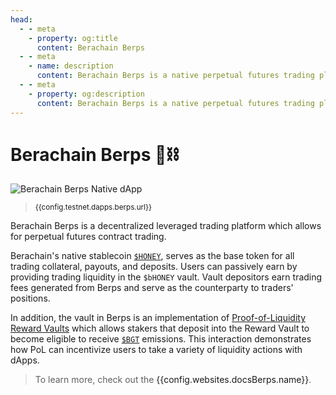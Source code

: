 ```yaml
---
head:
  - - meta
    - property: og:title
      content: Berachain Berps
  - - meta
    - name: description
      content: Berachain Berps is a native perpetual futures trading platform
  - - meta
    - property: og:description
      content: Berachain Berps is a native perpetual futures trading platform
---
```


<script setup>
  import config from '@berachain/config/constants.json';
</script>

# Berachain Berps 🐻⛓️

<a :href="config.testnet.dapps.berps.url">

![Berachain Berps Native dApp](/assets/berps-dapp.png)

</a>

> <small><a :href="config.testnet.dapps.berps.url">{{config.testnet.dapps.berps.url}}</a></small>

Berachain Berps is a decentralized leveraged trading platform which allows for perpetual futures contract trading.

Berachain's native stablecoin [`$HONEY`](/learn/pol/tokens/honey), serves as the base token for all trading collateral, payouts, and deposits. Users can passively earn by providing trading liquidity in the <a :href="config.websites.docsBerps.url + '/learn/vault/'">`$bHONEY` vault</a>. Vault depositors earn trading fees generated from Berps and serve as the counterparty to traders' positions.

In addition, the vault in Berps is an implementation of [Proof-of-Liquidity Reward Vaults](/learn/pol/rewardvaults) which allows stakers that deposit into the Reward Vault to become eligible to receive [`$BGT`](/learn/pol/tokens/bgt) emissions. This interaction demonstrates how PoL can incentivize users to take a variety of liquidity actions with dApps.

> To learn more, check out the <a :href="config.websites.docsBerps.name">{{config.websites.docsBerps.name}}</a>.
